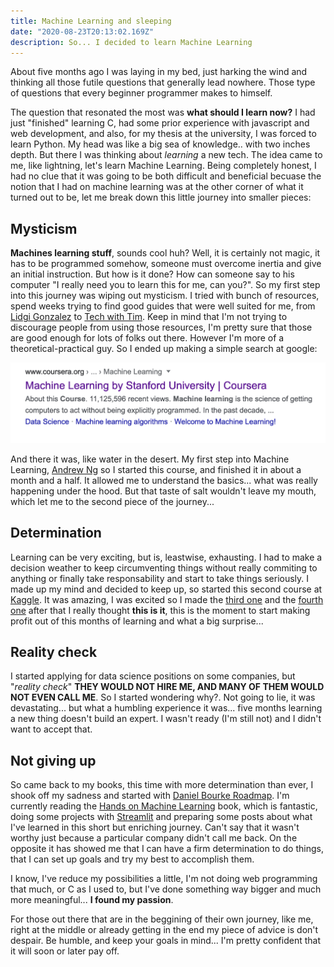 ```yaml
---
title: Machine Learning and sleeping
date: "2020-08-23T20:13:02.169Z"
description: So... I decided to learn Machine Learning
---
```


About five months ago I was laying in my bed, just harking the wind and thinking all those futile questions that generally lead nowhere. Those type of questions that every beginner programmer makes to himself.

The question that resonated the most was **what should I learn now?** I had just "finished" learning C, had some prior experience with javascript and web development, and also, for my thesis at the university, I was forced to learn Python. My head was like a big sea of knowledge.. with two inches depth. But there I was thinking about _learning_ a new tech. The idea came to me, like lightning, let's learn Machine Learning. Being completely honest, I had no clue that it was going to be both difficult and beneficial becuase the notion that I had on machine learning was at the other corner of what it turned out to be, let me break down this little journey into smaller pieces:

## Mysticism

**Machines learning stuff**, sounds cool huh? Well, it is certainly not magic, it has to be programmed somehow, someone must overcome inertia and give an initial instruction. But how is it done? How can someone say to his computer "I really need you to learn this for me, can you?". So my first step into this journey was wiping out mysticism. I tried with bunch of resources, spend weeks trying to find good guides that were well suited for me, from [Lidgi Gonzalez](https://www.youtube.com/watch?v=4c7oFu36d6k&list=PLJjOveEiVE4Dk48EI7I-67PEleEC5nxc3&index=1) to [Tech with Tim](https://www.youtube.com/watch?v=ujTCoH21GlA&list=PLzMcBGfZo4-mP7qA9cagf68V06sko5otr). Keep in mind that I'm not trying to discourage people from using those resources, I'm pretty sure that those are good enough for lots of folks out there. However I'm more of a theoretical-practical guy. So I ended up making a simple search at google:

![Google Machine Learning](./search.png)

And there it was, like water in the desert. My first step into Machine Learning, [Andrew Ng](https://www.coursera.org/learn/machine-learning) so I started this course, and finished it in about a month and a half. It allowed me to understand the basics... what was really happening under the hood. But that taste of salt wouldn't leave my mouth, which let me to the second piece of the journey...

## Determination

Learning can be very exciting, but is, leastwise, exhausting. I had to make a decision weather to keep circumventing things without really commiting to anything or finally take responsability and start to take things seriously. I made up my mind and decided to keep up, so started this second course at [Kaggle](https://www.kaggle.com/learn/intro-to-machine-learning). It was amazing, I was excited so I made the [third one](https://www.coursera.org/learn/linear-algebra-machine-learning/home/welcome) and the [fourth one](https://www.coursera.org/learn/gcp-big-data-ml-fundamentals-es/home/welcome) after that I really thought **this is it**, this is the moment to start making profit out of this months of learning and what a big surprise...

## Reality check

I started applying for data science positions on some companies, but "_reality check_" **THEY WOULD NOT HIRE ME, AND MANY OF THEM WOULD NOT EVEN CALL ME**. So I started wondering why?. Not going to lie, it was devastating... but what a humbling experience it was... five months learning a new thing doesn't build an expert. I wasn't ready (I'm still not) and I didn't want to accept that.

## Not giving up

So came back to my books, this time with more determination than ever, I shook off my sadness and started with [Daniel Bourke Roadmap](https://www.mrdbourke.com/2020-machine-learning-roadmap/). I'm currently reading the [Hands on Machine Learning](https://github.com/yanshengjia/ml-road/blob/master/resources/Hands%20On%20Machine%20Learning%20with%20Scikit%20Learn%20and%20TensorFlow.pdf) book, which is fantastic, doing some projects with [Streamlit](https://www.streamlit.io/) and preparing some posts about what I've learned in this short but enriching journey. Can't say that it wasn't worthy just because a particular company didn't call me back. On the opposite it has showed me that I can have a firm determination to do things, that I can set up goals and try my best to accomplish them.

I know, I've reduce my possibilities a little, I'm not doing web programming that much, or C as I used to, but I've done something way bigger and much more meaningful... **I found my passion**.

For those out there that are in the beggining of their own journey, like me, right at the middle or already getting in the end my piece of advice is don't despair. Be humble, and keep your goals in mind... I'm pretty confident that it will soon or later pay off.
